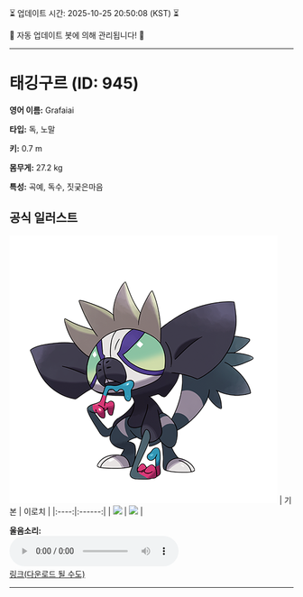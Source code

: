 
⏳ 업데이트 시간: 2025-10-25 20:50:08 (KST) ⏳

🤖 자동 업데이트 봇에 의해 관리됩니다! 🤖

---

# 태깅구르 (ID: 945)
**영어 이름:** Grafaiai

**타입:** 독, 노말

**키:** 0.7 m

**몸무게:** 27.2 kg

**특성:** 곡예, 독수, 짓궂은마음

## 공식 일러스트
![](https://raw.githubusercontent.com/PokeAPI/sprites/master/sprites/pokemon/other/official-artwork/945.png)
| 기본 | 이로치 |
|:----:|:------:|
| <img src="http://play.pokemonshowdown.com/sprites/ani/grafaiai.gif" width="200"> | <img src="http://play.pokemonshowdown.com/sprites/ani-shiny/grafaiai.gif" width="200"> |

**울음소리:**<br><audio controls src="https://raw.githubusercontent.com/PokeAPI/cries/main/cries/pokemon/latest/945.ogg"></audio><br> [링크(다운로드 될 수도)](https://raw.githubusercontent.com/PokeAPI/cries/main/cries/pokemon/latest/945.ogg)


---
